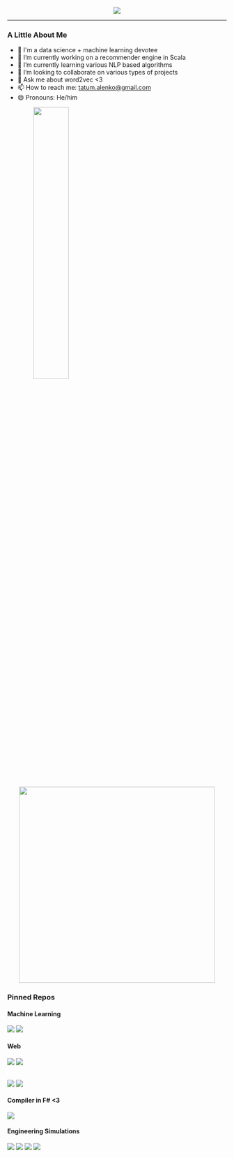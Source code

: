 <p align="center"><img src="http://24.media.tumblr.com/efdae7e7a5f080491230ddf336a205cd/tumblr_mqsej6VFWJ1rjcfxro1_500.gif"></p>

---

### A Little About Me
- 👦 I'm a data science + machine learning devotee
- 🔭 I’m currently working on a recommender engine in Scala
- 🌱 I’m currently learning various NLP based algorithms
- 👯 I’m looking to collaborate on various types of projects
- 💬 Ask me about word2vec <3
- 📫 How to reach me: tatum.alenko@gmail.com
- 😄 Pronouns: He/him

<p align="center">
  <img style="float: left;" width="40%" src="https://github-readme-stats.vercel.app/api/top-langs/?username=tatumalenko&layout=compact" />
  <img width="450px" src="https://wakatime.com/share/@tatumalenko/c86c251e-fdf8-431d-b10f-e4d66a26e47e.png" />
</p>

### Pinned Repos
#### Machine Learning
<a href="https://github.com/tatumalenko/HackerNewsDataAnalysis"><img src="https://github-readme-stats.vercel.app/api/pin/?username=tatumalenko&repo=HackerNewsDataAnalysis" /></a>
<a href="https://github.com/tatumalenko/MontrealCrimeAnalytics"><img src="https://github-readme-stats.vercel.app/api/pin/?username=tatumalenko&repo=MontrealCrimeAnalytics" /></a>

#### Web
<a href="https://github.com/tatumalenko/ts-bots"><img src="https://github-readme-stats.vercel.app/api/pin/?username=tatumalenko&repo=ts-bots" /></a>
<a href="https://github.com/tatumalenko/pokemon-go-montreal"><img src="https://github-readme-stats.vercel.app/api/pin/?username=tatumalenko&repo=pokemon-go-montreal" /></a>
<!-- <a href="https://github.com/sandraroz/CocoBot"><img src="https://github-readme-stats.vercel.app/api/pin/?username=sandraroz&repo=CocoBot" /></a> -->
<br>
<a href="https://github.com/tatumalenko/cdvq"><img src="https://github-readme-stats.vercel.app/api/pin/?username=tatumalenko&repo=cdvq" /></a>
<a href="https://github.com/tatumalenko/typescript-extensions"><img src="https://github-readme-stats.vercel.app/api/pin/?username=tatumalenko&repo=typescript-extensions" /></a>

#### Compiler in F# <3
<a href="https://github.com/tatumalenko/Moon"><img src="https://github-readme-stats.vercel.app/api/pin/?username=tatumalenko&repo=Moon" /></a>

#### Engineering Simulations
<a href="https://github.com/tatumalenko/tes-breakthrough-simulator"><img src="https://github-readme-stats.vercel.app/api/pin/?username=tatumalenko&repo=tes-breakthrough-simulator" /></a>
<a href="https://github.com/tatumalenko/tes-performance-calculator"><img src="https://github-readme-stats.vercel.app/api/pin/?username=tatumalenko&repo=tes-performance-calculator" /></a>
<a href="https://github.com/tatumalenko/isotherm-fitting-app"><img src="https://github-readme-stats.vercel.app/api/pin/?username=tatumalenko&repo=isotherm-fitting-app" /></a>
<a href="https://github.com/tatumalenko/transport-phenomena-app"><img src="https://github-readme-stats.vercel.app/api/pin/?username=tatumalenko&repo=transport-phenomena-app" /></a>
